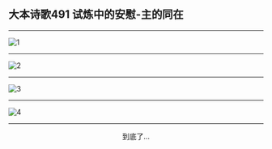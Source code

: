 
## 大本诗歌491 试炼中的安慰-主的同在
        
<div id="aplayer0"></div>

---

<img alt="1" data-original="/data/d0490/1.png">

---

<img alt="2" data-original="/data/d0490/2.png">

---

<img alt="3" data-original="/data/d0490/3.png">

---

<img alt="4" data-original="/data/d0490/4.png">

---

<p style="text-align: center">到底了...</p>

<script src="/js/dist-view.js"></script>

<script>
MAIN.id = 'd0490';
        
const ap0 = new APlayer({
    container: document.getElementById('aplayer0'),
    volume: 1,
    loop: 'none',
    preload: 'none',
    audio: [{
        name: '大本诗歌491.mp3',
        artist: '大本诗歌',
        url: 'https://res.wx.qq.com/voice/getvoice?mediaid=MzI0NTk3MDM5M18yMjQ3NDkzNjQ3',
        cover: '/favicon'
    }]
});
</script>
